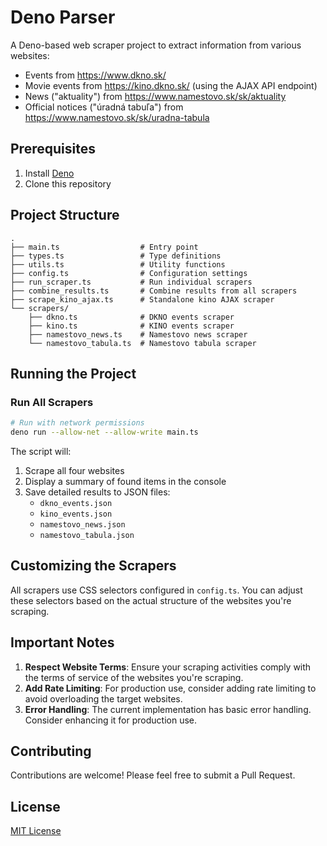 # Deno Parser

A Deno-based web scraper project to extract information from various websites:

* Events from https://www.dkno.sk/
* Movie events from https://kino.dkno.sk/ (using the AJAX API endpoint)
* News ("aktuality") from https://www.namestovo.sk/sk/aktuality
* Official notices ("úradná tabuľa") from https://www.namestovo.sk/sk/uradna-tabula

## Prerequisites

1. Install [Deno](https://deno.land/#installation)
2. Clone this repository

## Project Structure

```
.
├── main.ts                  # Entry point
├── types.ts                 # Type definitions
├── utils.ts                 # Utility functions
├── config.ts                # Configuration settings
├── run_scraper.ts           # Run individual scrapers
├── combine_results.ts       # Combine results from all scrapers
├── scrape_kino_ajax.ts      # Standalone kino AJAX scraper
└── scrapers/
    ├── dkno.ts              # DKNO events scraper
    ├── kino.ts              # KINO events scraper
    ├── namestovo_news.ts    # Namestovo news scraper
    └── namestovo_tabula.ts  # Namestovo tabula scraper
```

## Running the Project

### Run All Scrapers

```bash
# Run with network permissions
deno run --allow-net --allow-write main.ts
```

The script will:
1. Scrape all four websites
2. Display a summary of found items in the console
3. Save detailed results to JSON files:
   - `dkno_events.json`
   - `kino_events.json`
   - `namestovo_news.json`
   - `namestovo_tabula.json`

## Customizing the Scrapers

All scrapers use CSS selectors configured in `config.ts`. You can adjust these selectors based on the actual structure of the websites you're scraping.

## Important Notes

1. **Respect Website Terms**: Ensure your scraping activities comply with the terms of service of the websites you're scraping.
2. **Add Rate Limiting**: For production use, consider adding rate limiting to avoid overloading the target websites.
3. **Error Handling**: The current implementation has basic error handling. Consider enhancing it for production use.

## Contributing

Contributions are welcome! Please feel free to submit a Pull Request.

## License

[MIT License](LICENSE)